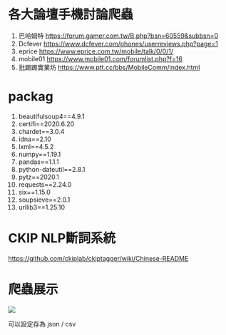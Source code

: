 # 各大論壇手機討論爬蟲

1. 巴哈姆特
https://forum.gamer.com.tw/B.php?bsn=60559&subbsn=0
2. Dcfever
https://www.dcfever.com/phones/userreviews.php?page=1
3. eprice
https://www.eprice.com.tw/mobile/talk/0/0/1/
4. mobile01
https://www.mobile01.com/forumlist.php?f=16
5. 批踢踢實業坊
https://www.ptt.cc/bbs/MobileComm/index.html

# packag
1. beautifulsoup4==4.9.1
2. certifi==2020.6.20
3. chardet==3.0.4
4. idna==2.10
5. lxml==4.5.2
6. numpy==1.19.1
7. pandas==1.1.1
8. python-dateutil==2.8.1
9. pytz==2020.1
10. requests==2.24.0
11. six==1.15.0
12. soupsieve==2.0.1
13. urllib3==1.25.10

# CKIP NLP斷詞系統
https://github.com/ckiplab/ckiptagger/wiki/Chinese-README


# 爬蟲展示
![](./demo_images/crawler.png.png)

可以設定存為 json / csv
